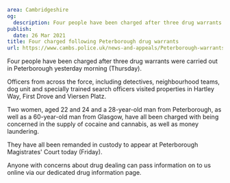 ```yaml
area: Cambridgeshire
og:
  description: Four people have been charged after three drug warrants were carried out in Peterborough yesterday morning.
publish:
  date: 26 Mar 2021
title: Four charged following Peterborough drug warrants
url: https://www.cambs.police.uk/news-and-appeals/Peterborough-warrants-25March21-charges
```

Four people have been charged after three drug warrants were carried out in Peterborough yesterday morning (Thursday).

Officers from across the force, including detectives, neighbourhood teams, dog unit and specially trained search officers visited properties in Hartley Way, First Drove and Viersen Platz.

Two women, aged 22 and 24 and a 28-year-old man from Peterborough, as well as a 60-year-old man from Glasgow, have all been charged with being concerned in the supply of cocaine and cannabis, as well as money laundering.

They have all been remanded in custody to appear at Peterborough Magistrates' Court today (Friday).

Anyone with concerns about drug dealing can pass information on to us online via our dedicated drug information page.
